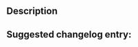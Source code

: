 <!--
Title (above): please place [branch_name] at the beginning if you are targeting a branch other than master. *Do not target stable*.
It is recommended to use conventional commit format, see conventionalcommits.org, but not required.
-->

## Description

<!-- Include relevant issues or PRs here, describe what changed and why -->

## Suggested changelog entry:

<!-- Fill in the below block with the expected RestructuredText entry. Delete if no entry needed;
     but do not delete header or rst block if an entry is needed! Will be collected via a script. -->

```rst

```

<!-- If the upgrade guide needs updating, note that here too -->
